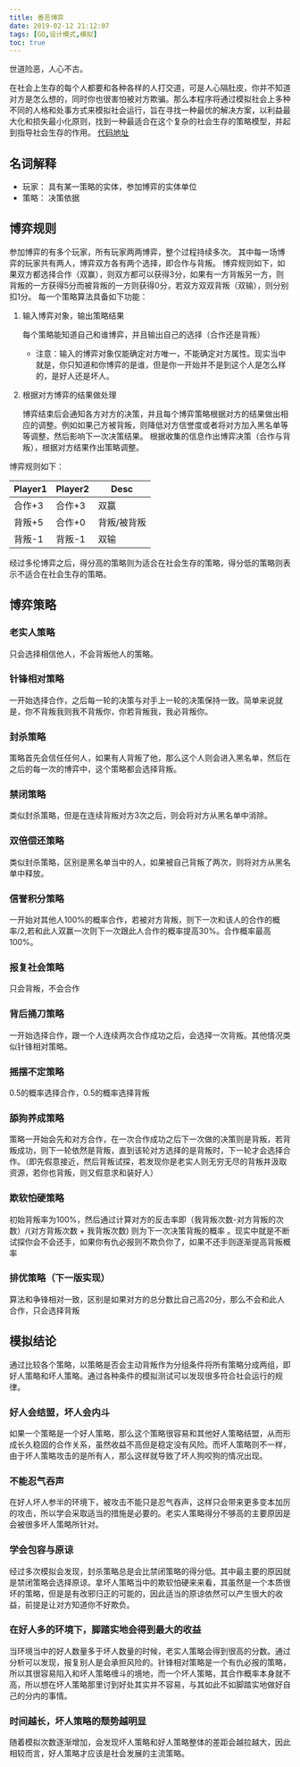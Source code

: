```yaml
---
title: 善恶博弈
date: 2019-02-12 21:12:07
tags: [GO,设计模式,模拟]
toc: true
---
```


世道险恶，人心不古。

在社会上生存的每个人都要和各种各样的人打交道，可是人心隔肚皮，你并不知道对方是怎么想的，同时你也很害怕被对方欺骗。那么本程序将通过模拟社会上多种不同的人格和处事方式来模拟社会运行，旨在寻找一种最优的解决方案，以利益最大化和损失最小化原则，找到一种最适合在这个复杂的社会生存的策略模型，并起到指导社会生存的作用。
[代码地址](https://github.com/zjko/Go/tree/master/%E5%96%84%E6%81%B6%E5%8D%9A%E5%BC%88)
<!-- more -->

## 名词解释
* 玩家： 具有某一策略的实体，参加博弈的实体单位
* 策略： 决策依据

## 博弈规则

参加博弈的有多个玩家，所有玩家两两博弈，整个过程持续多次。
其中每一场博弈的玩家共有两人，博弈双方各有两个选择，即合作与背叛。
博弈规则如下，如果双方都选择合作（双赢），则双方都可以获得3分，如果有一方背叛另一方，则背叛的一方获得5分而被背叛的一方则获得0分，若双方双双背叛（双输），则分别扣1分。
每一个策略算法具备如下功能：

1. 输入博弈对象，输出策略结果

    每个策略能知道自己和谁博弈，并且输出自己的选择（合作还是背叛）

    * 注意：输入的博弈对象仅能确定对方唯一，不能确定对方属性。现实当中就是，你只知道和你博弈的是谁，但是你一开始并不是到这个人是怎么样的，是好人还是坏人。

2. 根据对方博弈的结果做处理

    博弈结束后会通知各方对方的决策，并且每个博弈策略根据对方的结果做出相应的调整。例如如果己方被背叛，则降低对方信誉度或者将对方加入黑名单等等调整，然后影响下一次决策结果。
    根据收集的信息作出博弈决策（合作与背叛），根据对方结果作出策略调整。

博弈规则如下：

Player1  | Player2 |Desc
------ |------|------
合作+3 |合作+3  | 双赢
背叛+5 |合作+0  | 背叛/被背叛
背叛-1 |背叛-1  | 双输

经过多伦博弈之后，得分高的策略则为适合在社会生存的策略，得分低的策略则表示不适合在社会生存的策略。

## 博弈策略
### 老实人策略
只会选择相信他人，不会背叛他人的策略。

### 针锋相对策略
一开始选择合作，之后每一轮的决策与对手上一轮的决策保持一致。简单来说就是，你不背叛我则我不背叛你，你若背叛我，我必背叛你。

### 封杀策略
策略首先会信任任何人，如果有人背叛了他，那么这个人则会进入黑名单，然后在之后的每一次的博弈中，这个策略都会选择背叛。

### 禁闭策略
类似封杀策略，但是在连续背叛对方3次之后，则会将对方从黑名单中消除。

### 双倍偿还策略
类似封杀策略，区别是黑名单当中的人，如果被自己背叛了两次，则将对方从黑名单中释放。

### 信誉积分策略
一开始对其他人100%的概率合作，若被对方背叛，则下一次和该人的合作的概率/2,若和此人双赢一次则下一次跟此人合作的概率提高30%。合作概率最高100%。

### 报复社会策略
只会背叛，不会合作

### 背后捅刀策略
一开始选择合作，跟一个人连续两次合作成功之后，会选择一次背叛。其他情况类似针锋相对策略。

### 摇摆不定策略
0.5的概率选择合作，0.5的概率选择背叛

### 舔狗养成策略
策略一开始会先和对方合作，在一次合作成功之后下一次做的决策则是背叛，若背叛成功，则下一轮依然是背叛，直到该轮对方选择的是背叛时，下一轮才会选择合作。（即先假意接近，然后背叛试探，若发现你是老实人则无穷无尽的背叛并汲取资源，若你也背叛，则又假意求和装好人）

### 欺软怕硬策略
初始背叛率为100%，然后通过计算对方的反击率即（我背叛次数-对方背叛的次数）/(对方背叛次数 + 我背叛次数) 则为下一次决策背叛的概率 。现实中就是不断试探你会不会还手，如果你有仇必报则不欺负你了，如果不还手则逐渐提高背叛概率





<!-- 升级版 -->
### 排优策略（下一版实现）
算法和争锋相对一致，区别是如果对方的总分数比自己高20分，那么不会和此人合作，只会选择背叛

## 模拟结论

通过比较各个策略，以策略是否会主动背叛作为分组条件将所有策略分成两组，即好人策略和坏人策略。通过各种条件的模拟测试可以发现很多符合社会运行的规律。

### 好人会结盟，坏人会内斗
如果一个策略是一个好人策略，那么这个策略很容易和其他好人策略结盟，从而形成长久稳固的合作关系，虽然收益不高但是稳定没有风险。而坏人策略则不一样，由于坏人策略攻击的是所有人，那么这样就导致了坏人狗咬狗的情况出现。

### 不能忍气吞声
在好人坏人参半的环境下，被攻击不能只是忍气吞声，这样只会带来更多变本加厉的攻击，所以学会采取适当的措施是必要的。老实人策略得分不够高的主要原因是会被很多坏人策略所针对。

### 学会包容与原谅
经过多次模拟会发现，封杀策略总是会比禁闭策略的得分低。其中最主要的原因就是禁闭策略会选择原谅。拿坏人策略当中的欺软怕硬来来看，其虽然是一个本质很坏的策略，但是是有改邪归正的可能的，因此适当的原谅依然可以产生很大的收益，前提是让对方知道你不好欺负。

### 在好人多的环境下，脚踏实地会得到最大的收益
当环境当中的好人数量多于坏人数量的时候，老实人策略会得到很高的分数。通过分析可以发现，报复别人是会承担风险的。针锋相对策略是一个有仇必报的策略，所以其很容易陷入和坏人策略缠斗的境地，而一个坏人策略，其合作概率本身就不高，所以想在坏人策略那里讨到好处其实并不容易，与其如此不如脚踏实地做好自己的分内的事情。

### 时间越长，坏人策略的颓势越明显
随着模拟次数逐渐增加，会发现坏人策略和好人策略整体的差距会越拉越大，因此相较而言，好人策略才应该是社会发展的主流策略。